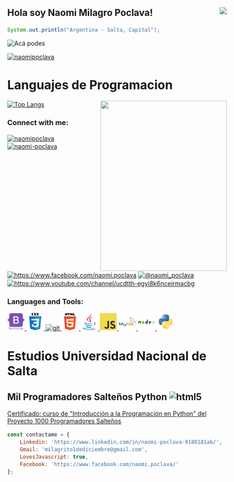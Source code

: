 ## Hola soy Naomi Milagro Poclava! <img align="right" src="https://visitor-badge.laobi.icu/badge?page_id=naomipoclava2021">



```java
System.out.println("Argentina - Salta, Capital");
```
![Acá podes](https://volemos.nyc3.digitaloceanspaces.com/blog/wp-content/uploads/2019/05/cafayate06.jpg)
<p align="left"> <a href="https://twitter.com/naomipoclava" target="blank"><img src="https://img.shields.io/twitter/follow/naomipoclava?logo=twitter&style=for-the-badge" alt="naomipoclava" /></a> </p>

# Languajes de Programacion 
<img flex="center" align="right" width="290px" height="390px" src="https://raw.githubusercontent.com/abhisheknaiidu/abhisheknaiidu/master/code.gif">

[![Top Langs](https://github-readme-stats.vercel.app/api/top-langs/?username=naomipoclava2021&layout=compact&theme=dracula)](https://github.com/naomipoclava2021?tab=repositories)


<h3 align="left">Connect with me:</h3>
<p align="left">
<a href="https://twitter.com/naomipoclava" target="blank"><img align="center" src="https://raw.githubusercontent.com/rahuldkjain/github-profile-readme-generator/master/src/images/icons/Social/twitter.svg" alt="naomipoclava" height="30" width="40" /></a>
<a href="https://www.linkedin.com/in/naomi-poclava-9180181ab/" target="blank"><img align="center" src="https://raw.githubusercontent.com/rahuldkjain/github-profile-readme-generator/master/src/images/icons/Social/linked-in-alt.svg" alt="naomi-poclava" height="30" width="40" /></a>
<a href="https://www.facebook.com/naomi.poclava/" target="blank"><img align="center" src="https://raw.githubusercontent.com/rahuldkjain/github-profile-readme-generator/master/src/images/icons/Social/facebook.svg" alt="https://www.facebook.com/naomi.poclava" height="30" width="40" /></a>
<a href="https://www.instagram.com/naomi_poclava/?hl=es-la" target="blank"><img align="center" src="https://raw.githubusercontent.com/rahuldkjain/github-profile-readme-generator/master/src/images/icons/Social/instagram.svg" alt="@naomi_poclava" height="30" width="40" /></a>
<a href="https://www.youtube.com/channel/UCDtTH-eGYi8K6nCEIrmacbg" target="blank"><img align="center" src="https://raw.githubusercontent.com/rahuldkjain/github-profile-readme-generator/master/src/images/icons/Social/youtube.svg" alt="https://www.youtube.com/channel/ucdtth-egyi8k6nceirmacbg" height="30" width="40" /></a>
</p>

<h3 align="left">Languages and Tools:</h3>
<p align="left"> <a href="https://getbootstrap.com" target="_blank" rel="noreferrer"> <img src="https://raw.githubusercontent.com/devicons/devicon/master/icons/bootstrap/bootstrap-plain-wordmark.svg" alt="bootstrap" width="40" height="40"/> </a> <a href="https://www.w3schools.com/css/" target="_blank" rel="noreferrer"> <img src="https://raw.githubusercontent.com/devicons/devicon/master/icons/css3/css3-original-wordmark.svg" alt="css3" width="40" height="40"/> </a> <a href="https://git-scm.com/" target="_blank" rel="noreferrer"> <img src="https://www.vectorlogo.zone/logos/git-scm/git-scm-icon.svg" alt="git" width="40" height="40"/> </a> <a href="https://www.w3.org/html/" target="_blank" rel="noreferrer"> <img src="https://raw.githubusercontent.com/devicons/devicon/master/icons/html5/html5-original-wordmark.svg" alt="html5" width="40" height="40"/> </a> <a href="https://www.java.com" target="_blank" rel="noreferrer"> <img src="https://raw.githubusercontent.com/devicons/devicon/master/icons/java/java-original.svg" alt="java" width="40" height="40"/> </a> <a href="https://developer.mozilla.org/en-US/docs/Web/JavaScript" target="_blank" rel="noreferrer"> <img src="https://raw.githubusercontent.com/devicons/devicon/master/icons/javascript/javascript-original.svg" alt="javascript" width="40" height="40"/> </a> <a href="https://www.mysql.com/" target="_blank" rel="noreferrer"> <img src="https://raw.githubusercontent.com/devicons/devicon/master/icons/mysql/mysql-original-wordmark.svg" alt="mysql" width="40" height="40"/> </a> <a href="https://nodejs.org" target="_blank" rel="noreferrer"> <img src="https://raw.githubusercontent.com/devicons/devicon/master/icons/nodejs/nodejs-original-wordmark.svg" alt="nodejs" width="40" height="40"/> </a> <a href="https://www.python.org" target="_blank" rel="noreferrer"> <img src="https://raw.githubusercontent.com/devicons/devicon/master/icons/python/python-original.svg" alt="python" width="40" height="40"/> </a> </p>

# Estudios Universidad Nacional de Salta
## Mil Programadores Salteños Python  <img src="https://user-images.githubusercontent.com/95596561/164314498-01516591-7cf1-4bc6-ada2-38b5d1409b54.png" alt="html5" width="30" height="30"/> </a> <a href="http://milprogramadores.unsa.edu.ar/index.php/mil-programadores/" target="_blank" rel="noreferrer">


[Certificado: curso de "Introducción a la
Programación en Python" del Proyecto 1000 Programadores Salteños ](https://drive.google.com/drive/folders/1YF3C3FjOf9_HMze4rnlqPxAI2rrug_Zm)


```javascript
const contactame = {
    Linkedin: 'https://www.linkedin.com/in/naomi-poclava-9180181ab/',
    Gmail: 'milagrito1dediciembre@gmail.com',
    LovesJavascript: true,
    Facebook: 'https://www.facebook.com/naomi.poclava/'
};
```

